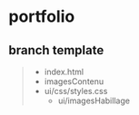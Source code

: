 # portfolio
## branch template
> - index.html
> - imagesContenu
> - ui/css/styles.css
>   - ui/imagesHabillage